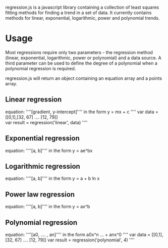 regression.js is a javascript library containing a collection of least squares fitting methods for finding a trend in a set of data. It currently contains methods for linear, exponential, logarithmic, power and polynomial trends.

Usage
=====
Most regressions require only two parameters - the regression method (linear, exponential, logarithmic, power or polynomial) and a data source. A third parameter can be used to define the degree of a polynomial when a polynomial regression is required.
            
regression.js will return an object containing an equation array and a points array.

Linear regression 
-----------------

equation: ''''[gradient, y-intercept]'''' in the form y = mx + c 
''''
    var data = [[0,1],[32, 67] .... [12, 79]]   
    var result = regression('linear', data)
'''' 
            
Exponential regression 
----------------------

equation: ''''[a, b]'''' in the form y = ae^bx 
            
Logarithmic regression 
----------------------

equation: ''''[a, b]'''' in the form y = a + b ln x 
            
Power law regression 
--------------------

equation: ''''[a, b]'''' in the form y = ax^b 
            
Polynomial regression 
---------------------

equation: ''''[a0, .... , an]'''' in the form a0x^n ... + anx^0 
''''
    var data = [[0,1],[32, 67] .... [12, 79]]
    var result = regression('polynomial', 4)
'''' 